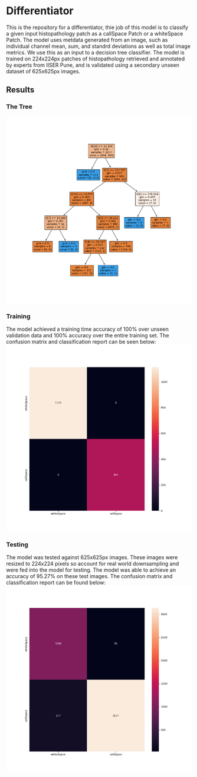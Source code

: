 # Differentiator
This is the repository for a differentiator, thie job of this model is to classify a given input histopathology patch as a callSpace Patch or a whiteSpace Patch. The model uses metdata generated from an image, such as individual channel mean, sum, and standrd deviations as well as total image metrics. We use this as an input to a decision tree classifier. The model is trained on 224x224px patches of histopathology retrieved and annotated by experts from IISER Pune, and is validated using a secondary unseen dataset of 625x625px images.


## Results
### The Tree
![The image of the tree](https://github.com/mraoaakash/Differentiator/blob/47b2ceacad886e7f3413a3a3c501e7f10106129f/plots/tree.png)

### Training
The model achieved a training time accuracy of 100% over unseen validation data and 100% accuracy over the entire training set. The confusion matrix and classification report can be seen below:
![The image of the confusion matrix for training](https://github.com/mraoaakash/Differentiator/blob/47b2ceacad886e7f3413a3a3c501e7f10106129f/plots/confusion_matrix.png)

### Testing
The model was tested against 625x625px images. These images were resized to 224x224 pixels so account for real world downsampling and were fed into the model for testing. The model was able to achieve an accuracy of 95.27% on these test images. The confusion matrix and classification report can be found below:
![The image for the confusion matrix for testing](https://github.com/mraoaakash/Differentiator/blob/47b2ceacad886e7f3413a3a3c501e7f10106129f/plots/tester_confusion_matrix.png)
